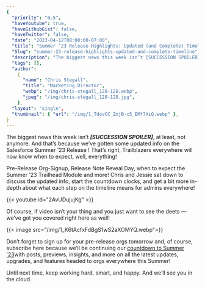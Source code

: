 ```yaml
---
{
  "priority": "0.5",
  "haveYoutube": true,
  "haveGithubGist": false,
  "haveTwitter": false,
  "date": "2023-04-12T08:00:00-07:00",
  "title": "Summer ’23 Release Highlights: Updated (and Complete) Timeline",
  "Slug": "summer-23-release-highlights-updated-and-complete-timeline",
  "description": "The biggest news this week isn’t [SUCCESSION SPOILER], at least, not anymore. And that’s because we’ve gotten some updated info on the…",
  "tags": [],
  "author":
    {
      "name": "Chris Stegall",
      "title": "Marketing Director",
      "webp": "/img/chris-stegall_128-128.webp",
      "jpeg": "/img/chris-stegall_128-128.jpg",
    },
  "layout": "single",
  "thumbnail": { "url": "/img/1_TdovCC_ZmjB-c5_EMf7XiQ.webp" },
}
---
```


The biggest news this week isn’t **_[SUCCESSION SPOILER]_**, at least, not anymore. And that’s because we’ve gotten some updated info on the Salesforce Summer ’23 Release ! That’s right, Trailblazers everywhere will now know when to expect, well, everything!

Pre-Release Org-Signup, Release Note Reveal Day, when to expect the Summer ’23 Trailhead Module and more! Chris and Jessie sat down to discuss the updated info, start the countdown clocks, and get a bit more in-depth about what each step on the timeline means for admins everywhere!

{{< youtube id="2AvUDujujKg" >}}

Of course, if video isn’t your thing and you just want to see the deets — we’ve got you covered right here as well!

{{< image src="/img/1_K6tAcfxFdBgS1wS2aXOMYQ.webp">}}

Don’t forget to sign up for your pre-release orgs tomorrow and, of course, subscribe here because we’ll be continuing our [countdown to Summer ’23](https://medium.com/tag/release-highlights)with posts, previews, insights, and more on all the latest updates, upgrades, and features headed to orgs everywhere this Summer!

Until next time, keep working hard, smart, and happy. And we’ll see you in the cloud.
